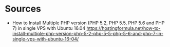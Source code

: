 # Sources

* How to Install Multiple PHP version (PHP 5.2, PHP 5.5, PHP 5.6 and PHP 7) in single VPS with Ubuntu 16.04 https://hostingformula.net/how-to-install-multiple-php-version-php-5-2-php-5-5-php-5-6-and-php-7-in-single-vps-with-ubuntu-16-04/
